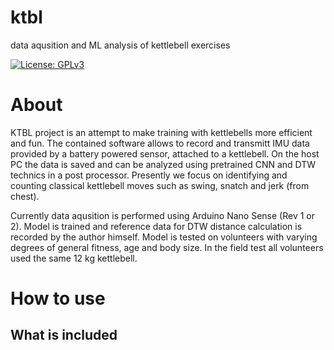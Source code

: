 # ktbl
data aqusition and ML analysis of kettlebell exercises

[![License: GPLv3](https://img.shields.io/badge/License-GPLv3-yellow.svg)](https://opensource.org/license/gpl-3-0) 




# About

KTBL project is an attempt to make training with kettlebells more efficient and fun.
The contained software allows to record and transmitt IMU data provided by a battery powered sensor,
attached to a kettlebell. On the host PC the data is saved and can be analyzed using pretrained CNN and
DTW technics in a post processor. Presently we focus on identifying and counting classical kettlebell moves such as swing, snatch and jerk (from chest).

Currently data aqusition is performed using Arduino Nano Sense (Rev 1 or 2).
Model is trained and reference data for DTW distance calculation is recorded by the author himself.
Model is tested on volunteers with varying degrees of general fitness, age and body size. In the field test all volunteers used the same 12 kg kettlebell.  



# How to use

## What is included
